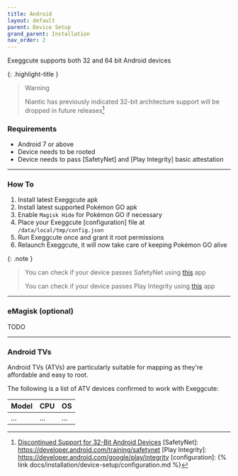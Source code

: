```yaml
---
title: Android
layout: default
parent: Device Setup
grand_parent: Installation
nav_order: 2
---
```


Exeggcute supports both 32 and 64 bit Android devices

{: .highlight-title }
> Warning
>
> Niantic has previously indicated 32-bit architecture support will be dropped in future releases[^1]

### Requirements

- Android 7 or above
- Device needs to be rooted
- Device needs to pass [SafetyNet] and [Play Integrity] basic attestation

----

### How To

1. Install latest Exeggcute apk
2. Install latest supported Pokémon GO apk
3. Enable `Magisk Hide` for Pokémon GO if necessary
4. Place your Exeggcute [configuration] file at `/data/local/tmp/config.json`
5. Run Exeggcute once and grant it root permissions
6. Relaunch Exeggcute, it will now take care of keeping Pokémon GO alive

{: .note }
> You can check if your device passes SafetyNet using [this](https://play.google.com/store/apps/details?id=com.scottyab.safetynet.sample) app
>
> You can check if your device passes Play Integrity using [this](https://play.google.com/store/apps/details?id=gr.nikolasspyr.integritycheck) app

----

### eMagisk (optional)

TODO

----

### Android TVs

Android TVs (ATVs) are particularly suitable for mapping as they're affordable and easy to root.

The following is a list of ATV devices confirmed to work with Exeggcute:

| Model        | CPU               | OS    |
|:-------------|:------------------|:------|
| ...          | ...               | ...   |

[^1]: [Discontinued Support for 32-Bit Android Devices](https://niantic.helpshift.com/hc/en/6-pokemon-go/faq/2572-discontinued-support-for-32-bit-android-devices)
[SafetyNet]: https://developer.android.com/training/safetynet
[Play Integrity]: https://developer.android.com/google/play/integrity
[configuration]: {% link docs/installation/device-setup/configuration.md %}
